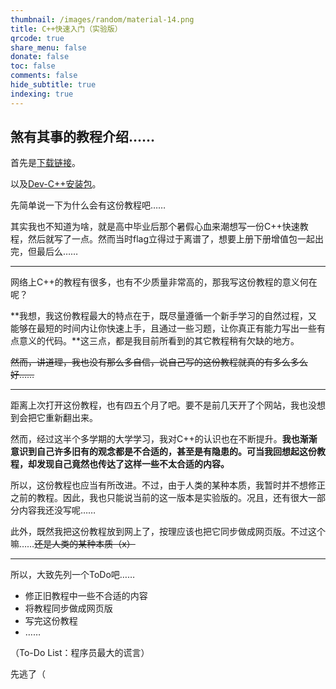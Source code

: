 ```yaml
---
thumbnail: /images/random/material-14.png
title: C++快速入门（实验版）
qrcode: true
share_menu: false
donate: false
toc: false
comments: false
hide_subtitle: true
indexing: true
---
```


## 煞有其事的教程介绍……

首先是[下载链接](cpp_tutorial_experimental.zip)。

以及[Dev-C++安装包](/downloads/softwares/Dev-Cpp_5.11_TDM-GCC_4.9.2_Setup.exe)。

先简单说一下为什么会有这份教程吧……

其实我也不知道为啥，就是高中毕业后那个暑假心血来潮想写一份C++快速教程，然后就写了一点。然而当时flag立得过于离谱了，想要上册下册增值包一起出完，但最后么……

---

网络上C++的教程有很多，也有不少质量非常高的，那我写这份教程的意义何在呢？

**我想，我这份教程最大的特点在于，既尽量遵循一个新手学习的自然过程，又能够在最短的时间内让你快速上手，且通过一些习题，让你真正有能力写出一些有点意义的代码。**这三点，都是我目前所看到的其它教程稍有欠缺的地方。

~~然而，讲道理，我也没有那么多自信，说自己写的这份教程就真的有多么多么好……~~

---

距离上次打开这份教程，也有四五个月了吧。要不是前几天开了个网站，我也没想到会把它重新翻出来。

然而，经过这半个多学期的大学学习，我对C++的认识也在不断提升。**我也渐渐意识到自己许多旧有的观念都是不合适的，甚至是有隐患的。可当我回想起这份教程，却发现自己竟然也传达了这样一些不太合适的内容。**

所以，这份教程也应当有所改进。不过，由于人类的某种本质，我暂时并不想修正之前的教程。因此，我也只能说当前的这一版本是实验版的。况且，还有很大一部分内容我还没写呢……

此外，既然我把这份教程放到网上了，按理应该也把它同步做成网页版。不过这个嘛……~~还是人类的某种本质（x）~~

---

所以，大致先列一个ToDo吧……

- 修正旧教程中一些不合适的内容
- 将教程同步做成网页版
- 写完这份教程
- ……

（To-Do List：程序员最大的谎言）

先逃了（